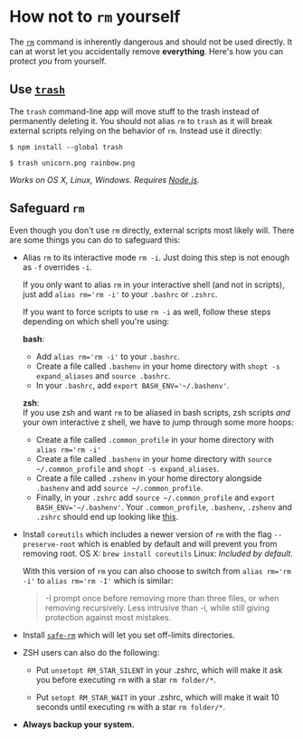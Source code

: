 # How not to `rm` yourself

The [`rm`](http://en.wikipedia.org/wiki/Rm_\(Unix\)) command is inherently dangerous and should not be used directly. It can at worst let you accidentally remove **everything**. Here's how you can protect *you* from yourself.


## Use [`trash`](https://github.com/sindresorhus/trash)

The `trash` command-line app will move stuff to the trash instead of permanently deleting it. You should not alias `rm` to `trash` as it will break external scripts relying on the behavior of `rm`. Instead use it directly:

```
$ npm install --global trash
```

```
$ trash unicorn.png rainbow.png
```

*Works on OS X, Linux, Windows. Requires [Node.js](http://nodejs.org).*


## Safeguard `rm`

Even though you don't use `rm` directly, external scripts most likely will. There are some things you can do to safeguard this:

- Alias `rm` to its interactive mode `rm -i`. Just doing this step is not enough as `-f` overrides `-i`.

	If you only want to alias `rm` in your interactive shell (and not in scripts), just add `alias rm='rm -i'` to your `.bashrc` or `.zshrc`.

	If you want to force scripts to use `rm -i` as well, follow these steps depending on which shell you're using:

	**bash**:
	- Add `alias rm='rm -i'` to your `.bashrc`.
	- Create a file called `.bashenv` in your home directory with `shopt -s expand_aliases` and `source .bashrc`.
	- In your `.bashrc`, add `export BASH_ENV='~/.bashenv'`.

	**zsh**:  
	If you use zsh and want `rm` to be aliased in bash scripts, zsh scripts *and* your own interactive z shell, we have to jump through some more hoops:
	- Create a file called `.common_profile` in your home directory with `alias rm='rm -i'`
	- Create a file called `.bashenv` in your home directory with `source ~/.common_profile` and `shopt -s expand_aliases`.
	- Create a file called `.zshenv` in your home directory alongside `.bashenv` and add `source ~/.common_profile`.
	- Finally, in your `.zshrc` add `source ~/.common_profile` and `export BASH_ENV='~/.bashenv'`. Your `.common_profile`, `.bashenv`, `.zshenv` and `.zshrc` should end up looking like [this](https://gist.github.com/andbroby/958c6b4259290d4c884c).

- Install `coreutils` which includes a newer version of `rm` with the flag `--preserve-root` which is enabled by default and will prevent you from removing root.
	OS X: `brew install coreutils`
	Linux: *Included by default.*

	With this version of `rm` you can also choose to switch from `alias rm='rm -i'` to `alias rm='rm -I'` which is similar:

	> -I   prompt once before removing more than three files, or when removing recursively. Less intrusive than -i, while still giving protection against most mistakes.

- Install [`safe-rm`](https://launchpad.net/safe-rm) which will let you set off-limits directories.

- ZSH users can also do the following:
	- Put `unsetopt RM_STAR_SILENT` in your .zshrc, which will make it ask you before executing `rm` with a star `rm folder/*`.

	- Put `setopt RM_STAR_WAIT` in your .zshrc, which will make it wait 10 seconds until executing `rm` with a star `rm folder/*`.

- **Always backup your system.**
